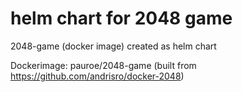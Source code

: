 # helm chart for 2048 game 
2048-game (docker image) created as helm chart

Dockerimage: pauroe/2048-game (built from https://github.com/andrisro/docker-2048)

